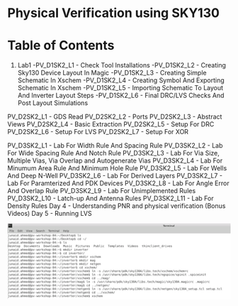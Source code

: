 # Physical Verification using SKY130
# Table of Contents

1. Lab1 
  -PV_D1SK2_L1 - Check Tool Installations
  -PV_D1SK2_L2 - Creating Sky130 Device Layout In Magic
  -PV_D1SK2_L3 - Creating Simple Schematic In Xschem
  -PV_D1SK2_L4 - Creating Symbol And Exporting Schematic In Xschem
  -PV_D1SK2_L5 - Importing Schematic To Layout And Inverter Layout Steps
  -PV_D1SK2_L6 - Final DRC/LVS Checks And Post Layout Simulations


PV_D2SK2_L1 - GDS Read
PV_D2SK2_L2 - Ports
PV_D2SK2_L3 - Abstract Views
PV_D2SK2_L4 - Basic Extraction
PV_D2SK2_L5 - Setup For DRC
PV_D2SK2_L6 - Setup For LVS
PV_D2SK2_L7 - Setup For XOR


PV_D3SK2_L1 - Lab For Width Rule And Spacing Rule
PV_D3SK2_L2 - Lab For Wide Spacing Rule And Notch Rule
PV_D3SK2_L3 - Lab For Via Size, Multiple Vias, Via Overlap and Autogenerate Vias
PV_D3SK2_L4 - Lab For Minumum Area Rule And Minimum Hole Rule
PV_D3SK2_L5 - Lab For Wells And Deep N-Well
PV_D3SK2_L6 - Lab For Derived Layers
PV_D3SK2_L7 - Lab For Paramterized And PDK Devices
PV_D3SK2_L8 - Lab For Angle Error And Overlap Rule
PV_D3SK2_L9 - Lab For Unimplemented Rules
PV_D3SK2_L10 - Latch-up And Antenna Rules
PV_D3SK2_L11 - Lab For Density Rules
Day 4 - Understanding PNR and physical verification (Bonus Videos)
Day 5 - Running LVS

![This is an image](lab1/1.PNG)
